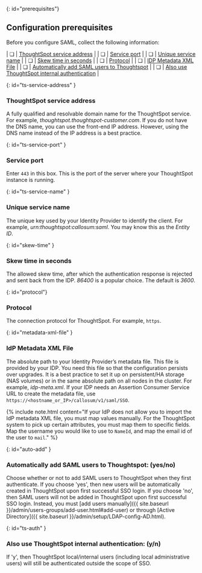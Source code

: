 {: id="prerequisites"}
## Configuration prerequisites

Before you configure SAML, collect the following information:

| &#10063; | [ThoughtSpot service address](#ts-service-address) |
| &#10063; | [Service port](#ts-service-port) |
| &#10063; | [Unique service name](#ts-service-name) |
| &#10063; | [Skew time in seconds](#skew-time) |
| &#10063; | [Protocol](#protocol) |
| &#10063; | [IDP Metadata XML File](#metadata-xml-file) |
| &#10063; | [Automatically add SAML users to Thoughtspot](#auto-add) |
| &#10063; | [Also use ThoughtSpot internal authentication](#ts-auth) |

{: id="ts-service-address" }
### ThoughtSpot service address
A fully qualified and resolvable domain name for the ThoughtSpot service. For example, *thoughtspot.thoughtspot-customer.com*. If you do not have the DNS name, you can use the front-end IP address. However, using the DNS name instead of the IP address is a best practice.

{: id="ts-service-port" }
### Service port
Enter `443` in this box. This is the port of the server where your ThoughtSpot instance is running.

{: id="ts-service-name" }
### Unique service name
The unique key used by your Identity Provider to identify the client. For example, *urn:thoughtspot:callosum:saml*. You may know this as the *Entity ID*.

{: id="skew-time" }
### Skew time in seconds
The allowed skew time, after which the authentication response is rejected and sent back from the IDP. *86400* is a popular choice. The default is *3600*.

{: id="protocol"}
### Protocol
The connection protocol for ThoughtSpot. For example, `https`.

{: id="metadata-xml-file" }
### IdP Metadata XML File
The absolute path to your Identity Provider’s metadata file. This file is provided by your IDP. You need this file so that the configuration persists over upgrades. It is a best practice to set it up on persistent/HA storage (NAS volumes) or in the same absolute path on all nodes in the cluster. For example, *idp-meta.xml*. If your IDP needs an Assertion Consumer Service URL to create the metadata file, use `https://<hostname_or_IP>/callosum/v1/saml/SSO`.

{% include note.html content="If your IdP does not allow you to import the IdP metadata XML file, you must map values manually. For the ThoughtSpot system to pick up certain attributes, you must map them to specific fields. Map the username you would like to use to <code>NameId</code>, and map the email id of the user to <code>mail</code>." %}

{: id="auto-add" }
### Automatically add SAML users to Thoughtspot: (yes/no)
Choose whether or not to add SAML users to ThoughtSpot when they first authenticate. If you choose 'yes', then new users will be automatically created in ThoughtSpot upon first successful SSO login. If you choose 'no', then SAML users will not be added in ThoughtSpot upon first successful SSO login. Instead, you must [add users manually]({{ site.baseurl }}/admin/users-groups/add-user.html#add-user) or through [Active Directory]({{ site.baseurl }}/admin/setup/LDAP-config-AD.html).

{: id="ts-auth" }
### Also use ThoughtSpot internal authentication: (y/n)

If 'y', then ThoughtSpot local/internal users (including local administrative users) will still be authenticated outside the scope of SSO.
